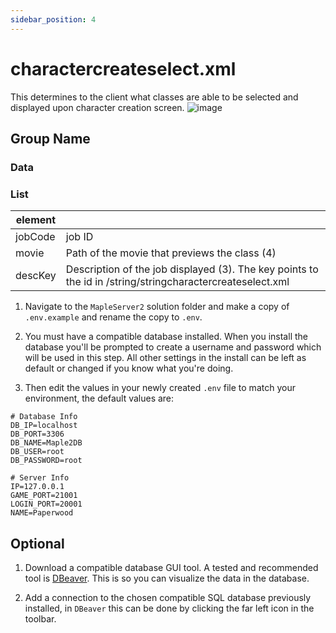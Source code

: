```yaml
---
sidebar_position: 4
---
```


# charactercreateselect.xml

This determines to the client what classes are able to be selected and displayed upon character creation screen.
![image](https://i.imgur.com/36RJcM5.png)

## Group Name
### Data

### List

| element |                                                                                                           |
|---------|-----------------------------------------------------------------------------------------------------------|
| jobCode | job ID                                                                                                    |
| movie   | Path of the movie that previews the class (4)                                                             |
| descKey | Description of the job displayed (3). The key points to the id in /string/stringcharactercreateselect.xml |

1. Navigate to the `MapleServer2` solution folder and make a copy of `.env.example` and rename the copy to `.env`.

2. You must have a compatible database installed. When you install the database you'll be prompted to create a username and password which will be used in this step. All other settings in the install can be left as default or changed if you know what you're doing.

3. Then edit the values in your newly created `.env` file to match your environment, the default values are:

```
# Database Info
DB_IP=localhost
DB_PORT=3306
DB_NAME=Maple2DB
DB_USER=root
DB_PASSWORD=root

# Server Info
IP=127.0.0.1
GAME_PORT=21001
LOGIN_PORT=20001
NAME=Paperwood
```

## Optional

1. Download a compatible database GUI tool. A tested and recommended tool is [DBeaver](https://dbeaver.io/download/). This is so you can visualize the data in the database.

2. Add a connection to the chosen compatible SQL database previously installed, in `DBeaver` this can be done by clicking the far left icon in the toolbar.
